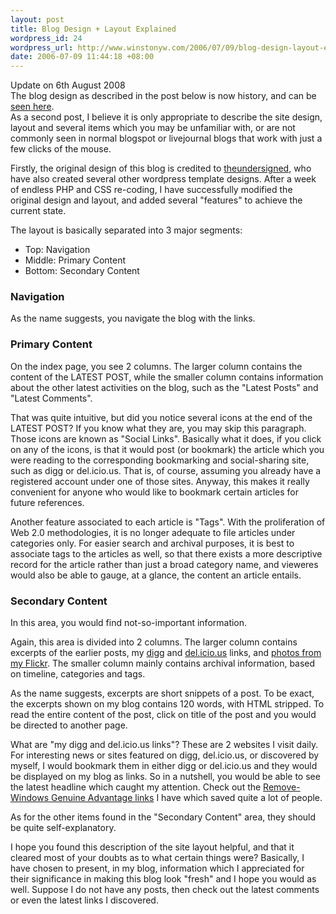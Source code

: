 ```yaml
--- 
layout: post
title: Blog Design + Layout Explained
wordpress_id: 24
wordpress_url: http://www.winstonyw.com/2006/07/09/blog-design-layout-explained/
date: 2006-07-09 11:44:18 +08:00
---
```

<div class="update">
<div class="update_header">Update on 6th August 2008</div>
The blog design as described in the post below is now history, and can be <a href="http://www.winstonyw.com/uploads/winstonyw_2006.jpg">seen here</a>.

</div>
As a second post, I believe it is only appropriate to describe the site design, layout and several items which you may be unfamiliar with, or are not commonly seen in normal blogspot or livejournal blogs that work with just a few clicks of the mouse.

Firstly, the original design of this blog is credited to <a title="Thomas Silkjær" href="http://blog.theundersigned.net" target="_blank">theundersigned</a>, who have also created several other wordpress template designs. After a week of endless PHP and CSS re-coding, I have successfully modified the original design and layout, and added several "features" to achieve the current state.

The layout is basically separated into 3 major segments:
<ul>
	<li>Top: Navigation</li>
	<li>Middle: Primary Content</li>
	<li>Bottom: Secondary Content</li>
</ul>
<h3>Navigation</h3>
As the name suggests, you navigate the blog with the links.
<h3>Primary Content</h3>
On the index page, you see 2 columns. The larger column contains the content of the LATEST POST, while the smaller column contains information about the other latest activities on the blog, such as the "Latest Posts" and "Latest Comments".

That was quite intuitive, but did you notice several icons at the end of the LATEST POST? If you know what they are, you may skip this paragraph. Those icons are known as "Social Links". Basically what it does, if you click on any of the icons, is that it would post (or bookmark) the article which you were reading to the corresponding bookmarking and social-sharing site, such as digg or del.icio.us. That is, of course, assuming you already have a registered account under one of those sites. Anyway, this makes it really convenient for anyone who would like to bookmark certain articles for future references.

Another feature associated to each article is "Tags". With the proliferation of Web 2.0 methodologies, it is no longer adequate to file articles under categories only. For easier search and archival purposes, it is best to associate tags to the articles as well, so that there exists a more descriptive record for the article rather than just a broad category name, and vieweres would also be able to gauge, at a glance, the content an article entails.
<h3>Secondary Content</h3>
In this area, you would find not-so-important information.

Again, this area is divided into 2 columns. The larger column contains excerpts of the earlier posts, my <a title="My Digg" href="http://www.digg.com/winstonyw" target="_blank">digg</a> and <a title="My Del.icio.us" href="http://www.delicious.com/winstonyw" target="_blank">del.icio.us</a> links, and <a title="My Flickr Account" href="http://www.flickr.com/photos/winstonyw" target="_blank">photos from my Flickr</a>. The smaller column mainly contains archival information, based on timeline, categories and tags.

As the name suggests, excerpts are short snippets of a post. To be exact, the excerpts shown on my blog contains 120 words, with HTML stripped. To read the entire content of the post, click on title of the post and you would be directed to another page.

What are "my digg and del.icio.us links"? These are 2 websites I visit daily. For interesting news or sites featured on digg, del.icio.us, or discovered by myself, I would bookmark them in either digg or del.icio.us and they would be displayed on my blog as links. So in a nutshell, you would be able to see the latest headline which caught my attention. Check out the <a title="Remove WGA" href="http://www.delicious.com/winstonyw/remove+wga" target="_blank">Remove-Windows Genuine Advantage links</a> I have which saved quite a lot of people.

As for the other items found in the "Secondary Content" area, they should be quite self-explanatory.

I hope you found this description of the site layout helpful, and that it cleared most of your doubts as to what certain things were? Basically, I have chosen to present, in my blog, information which I appreciated for their significance in making this blog look "fresh" and I hope you would as well. Suppose I do not have any posts, then check out the latest comments or even the latest links I discovered.

